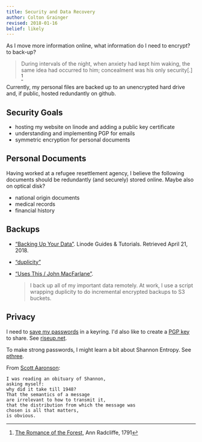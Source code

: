 ```yaml
---
title: Security and Data Recovery 
author: Colton Grainger
revised: 2018-01-16
belief: likely
---
```


As I move more information online, what information do I need to encrypt? to
back-up?

> During intervals of the night, when anxiety had kept him waking, the same
> idea had occurred to him; concealment was his only security[.] [^radcliffe]

[^radcliffe]: [The Romance of the Forest](https://archive.org/details/romanceforestby00radcgoog), Ann Radcliffe, 1791

Currently, my personal files are backed up to an unencrypted hard drive and, if
public, hosted redundantly on github.

## Security Goals

- hosting my website on linode and adding a public key certificate
- understanding and implementing PGP for emails
- symmetric encryption for personal documents

## Personal Documents 

Having worked at a refugee resettlement agency, I believe the following
documents should be redundantly (and securely) stored online. Maybe also on
optical disk?

- national origin documents
- medical records
- financial history

## Backups 

- [“Backing Up Your Data”](https://linode.com/docs/security/backups/backing-up-your-data/). Linode Guides & Tutorials. Retrieved April 21, 2018.
- [“duplicity”](http://duplicity.nongnu.org/)
- [“Uses This / John MacFarlane”](https://usesthis.com/interviews/john.macfarlane/).

  > I back up all of my important data remotely. At work, I use a script wrapping
  > duplicity to do incremental encrypted backups to S3 buckets. 

## Privacy

I need to 
[save my passwords](http://msmtp.sourceforge.net/doc/msmtp.html#Authentication) 
in a keyring. I'd also like to create a [PGP key](ttps://pgp.mit.edu) to share. 
See [riseup.net](https://riseup.net/en/security/network-security/certificates).

To make strong passwords, I might learn a bit about Shannon Entropy. See [pthree](https://pthree.org/).

From [Scott Aaronson](https://www.scottaaronson.com/writings/plogp.html):

    I was reading an obituary of Shannon, 
    asking myself: 
    why did it take till 1948?
    That the semantics of a message 
    are irrelevant to how to transmit it, 
    that the distribution from which the message was 
    chosen is all that matters, 
    is obvious. 

